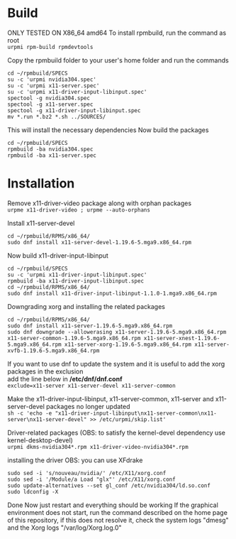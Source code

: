 ﻿# Build
ONLY TESTED ON X86_64 amd64
To install rpmbuild, run the command as root  
``urpmi rpm-build rpmdevtools``  

Copy the rpmbuild folder to your user's home folder
and run the commands  
```
cd ~/rpmbuild/SPECS
su -c 'urpmi nvidia304.spec'
su -c 'urpmi x11-server.spec'
su -c 'urpmi x11-driver-input-libinput.spec'
spectool -g nvidia304.spec
spectool -g x11-server.spec
spectool -g x11-driver-input-libinput.spec
mv *.run *.bz2 *.sh ../SOURCES/
```  

This will install the necessary dependencies
Now build the packages  

```
cd ~/rpmbuild/SPECS
rpmbuild -ba nvidia304.spec
rpmbuild -ba x11-server.spec
```  

# Installation

Remove x11-driver-video package along with orphan packages  
```urpme x11-driver-video ; urpme --auto-orphans```  

Install x11-server-devel  
```
cd ~/rpmbuild/RPMS/x86_64/
sudo dnf install x11-server-devel-1.19.6-5.mga9.x86_64.rpm
```  

Now build x11-driver-input-libinput  
```
cd ~/rpmbuild/SPECS
su -c 'urpmi x11-driver-input-libinput.spec'
rpmbuild -ba x11-driver-input-libinput.spec
cd ~/rpmbuild/RPMS/x86_64/
sudo dnf install x11-driver-input-libinput-1.1.0-1.mga9.x86_64.rpm
```  

Downgrading xorg and installing the related packages  
```
cd ~/rpmbuild/RPMS/x86_64/
sudo dnf install x11-server-1.19.6-5.mga9.x86_64.rpm
sudo dnf downgrade --allowerasing x11-server-1.19.6-5.mga9.x86_64.rpm x11-server-common-1.19.6-5.mga9.x86_64.rpm x11-server-xnest-1.19.6-5.mga9.x86_64.rpm x11-server-xorg-1.19.6-5.mga9.x86_64.rpm x11-server-xvfb-1.19.6-5.mga9.x86_64.rpm
```  
If you want to use dnf to update the system and it is useful to add the xorg packages in the exclusion  
add the line below in **/etc/dnf/dnf.conf**  
```exclude=x11-server x11-server-devel x11-server-common```  

Make the x11-driver-input-libinput, x11-server-common, x11-server and x11-server-devel packages no longer updated  
```sh -c 'echo -e "x11-driver-input-libinput\nx11-server-common\nx11-server\nx11-server-devel" >> /etc/urpmi/skip.list'```  

Driver-related packages (OBS: to satisfy the kernel-devel dependency use kernel-desktop-devel)  
```urpmi dkms-nvidia304*.rpm x11-driver-video-nvidia304*.rpm```  

installing the driver OBS: you can use XFdrake  
```
sudo sed -i 's/nouveau/nvidia/' /etc/X11/xorg.conf
sudo sed -i '/Module/a Load "glx"' /etc/X11/xorg.conf
sudo update-alternatives --set gl_conf /etc/nvidia304/ld.so.conf
sudo ldconfig -X
```  

Done
Now just restart and everything should be working
If the graphical environment does not start, run the command described on the home page of this repository, if this does not resolve it, check the system logs "dmesg" and the Xorg logs "/var/log/Xorg.log.0"
